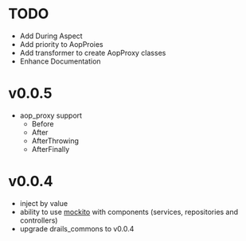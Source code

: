 # TODO

* Add During Aspect
* Add priority to AopProies
* Add transformer to create AopProxy classes
* Enhance Documentation

# v0.0.5

* aop_proxy support
  - Before
  - After
  - AfterThrowing
  - AfterFinally

# v0.0.4

* inject by value
* ability to use [mockito](https://pub.dartlang.org/packages/mockito) with components (services, repositories and controllers)
* upgrade drails_commons to v0.0.4
